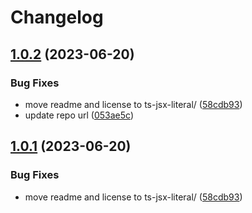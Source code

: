 # Changelog

## [1.0.2](https://github.com/astrinxit66/ts-jsx-literal/compare/ts-jsx-literal-v1.0.1...ts-jsx-literal-v1.0.2) (2023-06-20)


### Bug Fixes

* move readme and license to ts-jsx-literal/ ([58cdb93](https://github.com/astrinxit66/ts-jsx-literal/commit/58cdb937e6cf4cea8cfa5eb9cd55a7db449ac0de))
* update repo url ([053ae5c](https://github.com/astrinxit66/ts-jsx-literal/commit/053ae5c3b9ab281e5eb6c39c9e6ba1ce7443c933))

## [1.0.1](https://github.com/astrinxit66/ts-jsx-literal/compare/ts-jsx-literal-v1.0.0...ts-jsx-literal-v1.0.1) (2023-06-20)


### Bug Fixes

* move readme and license to ts-jsx-literal/ ([58cdb93](https://github.com/astrinxit66/ts-jsx-literal/commit/58cdb937e6cf4cea8cfa5eb9cd55a7db449ac0de))
